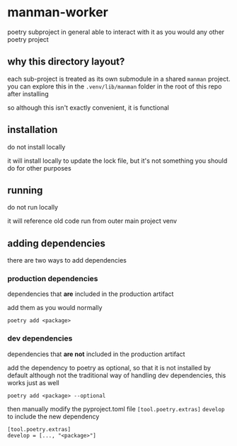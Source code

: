 
# manman-worker

poetry subproject
in general able to interact with it as you would any other poetry project

## why this directory layout?
each sub-project is treated as its own submodule in a shared `manman` project. 
you can explore this in the `.venv/lib/manman` folder in the root of this repo after installing

so although this isn't exactly convenient, it is functional

## installation
do not install locally

it will install locally to update the lock file, but it's not something you should do for other purposes

## running
do not run locally

it will reference old code
run from outer main project venv

## adding dependencies
there are two ways to add dependencies

### production dependencies
dependencies that **are** included in the production artifact

add them as you would normally
```
poetry add <package>
```

### dev dependencies
dependencies that **are not** included in the production artifact

add the dependency to poetry as optional, so that it is not installed by default
although not the traditional way of handling dev dependencies, this works just as well
```
poetry add <package> --optional
```

then manually modify the pyproject.toml file `[tool.poetry.extras]` `develop` to include the new dependency
```
[tool.poetry.extras]
develop = [..., "<package>"]
```

